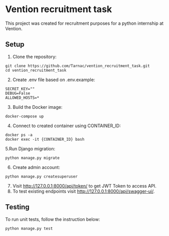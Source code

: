
# Vention recruitment task

This project was created for recruitment purposes for a python internship at Vention.

## Setup
1. Clone the repository:
```
git clone https://github.com/Tarnac/vention_recruitment_task.git
cd vention_recruitment_task
```   
2. Create .env file based on .env.example:
```
SECRET_KEY=""
DEBUG=False
ALLOWED_HOSTS=*
```
3. Build the Docker image:
```
docker-compose up
```
4. Connect to created container using CONTAINER_ID:
```
docker ps -a
docker exec -it {CONTAINER_ID} bash
```
5.Run Django migration:
```
python manage.py migrate
```
6. Create admin account:
```
python manage.py createsuperuser
```
7. Visit http://127.0.0.1:8000/api/token/ to get JWT Token to access API.
8. To test existing endpoints visit http://127.0.0.1:8000/api/swagger-ui/.

## Testing
To run unit tests, follow the instruction below:
```
python manage.py test
```
